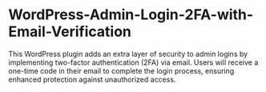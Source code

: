 # WordPress-Admin-Login-2FA-with-Email-Verification
This WordPress plugin adds an extra layer of security to admin logins by implementing two-factor authentication (2FA) via email. Users will receive a one-time code in their email to complete the login process, ensuring enhanced protection against unauthorized access. 
